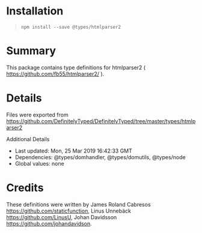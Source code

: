 # Installation
> `npm install --save @types/htmlparser2`

# Summary
This package contains type definitions for htmlparser2 ( https://github.com/fb55/htmlparser2/ ).

# Details
Files were exported from https://github.com/DefinitelyTyped/DefinitelyTyped/tree/master/types/htmlparser2

Additional Details
 * Last updated: Mon, 25 Mar 2019 16:42:33 GMT
 * Dependencies: @types/domhandler, @types/domutils, @types/node
 * Global values: none

# Credits
These definitions were written by James Roland Cabresos <https://github.com/staticfunction>, Linus Unnebäck <https://github.com/LinusU>, Johan Davidsson <https://github.com/johandavidson>.
